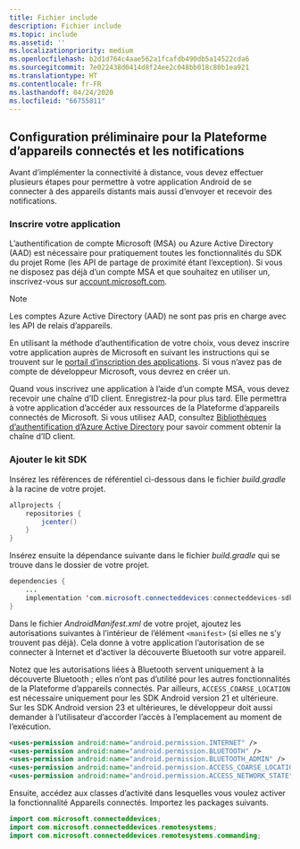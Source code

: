 ```yaml
---
title: Fichier include
description: Fichier include
ms.topic: include
ms.assetid: ''
ms.localizationpriority: medium
ms.openlocfilehash: b2d1d764c4aae562a1fcafdb490db5a14522cda6
ms.sourcegitcommit: 7e022438d0414d8f24ee2c048bb018c80b1ea921
ms.translationtype: HT
ms.contentlocale: fr-FR
ms.lasthandoff: 04/24/2020
ms.locfileid: "66755811"
---
```

## <a name="preliminary-setup-for-the-connected-devices-platform-and-notifications"></a>Configuration préliminaire pour la Plateforme d’appareils connectés et les notifications

Avant d’implémenter la connectivité à distance, vous devez effectuer plusieurs étapes pour permettre à votre application Android de se connecter à des appareils distants mais aussi d’envoyer et recevoir des notifications.

### <a name="register-your-app"></a>Inscrire votre application

L’authentification de compte Microsoft (MSA) ou Azure Active Directory (AAD) est nécessaire pour pratiquement toutes les fonctionnalités du SDK du projet Rome (les API de partage de proximité étant l’exception). Si vous ne disposez pas déjà d’un compte MSA et que souhaitez en utiliser un, inscrivez-vous sur [account.microsoft.com](https://account.microsoft.com/account).

> [!NOTE]
> Les comptes Azure Active Directory (AAD) ne sont pas pris en charge avec les API de relais d’appareils.

En utilisant la méthode d’authentification de votre choix, vous devez inscrire votre application auprès de Microsoft en suivant les instructions qui se trouvent sur le [portail d’inscription des applications](https://apps.dev.microsoft.com/). Si vous n’avez pas de compte de développeur Microsoft, vous devrez en créer un.

Quand vous inscrivez une application à l’aide d’un compte MSA, vous devez recevoir une chaîne d’ID client. Enregistrez-la pour plus tard. Elle permettra à votre application d’accéder aux ressources de la Plateforme d’appareils connectés de Microsoft. Si vous utilisez AAD, consultez [Bibliothèques d’authentification d’Azure Active Directory](https://docs.microsoft.com/azure/active-directory/develop/active-directory-authentication-libraries) pour savoir comment obtenir la chaîne d’ID client.

### <a name="add-the-sdk"></a>Ajouter le kit SDK

Insérez les références de référentiel ci-dessous dans le fichier *build.gradle* à la racine de votre projet.

```Java
allprojects {
    repositories {
        jcenter()
    }
}
```
Insérez ensuite la dépendance suivante dans le fichier _build.gradle_ qui se trouve dans le dossier de votre projet.

```Java
dependencies { 
    ...
    implementation 'com.microsoft.connecteddevices:connecteddevices-sdk:+'
}
```

Dans le fichier *AndroidManifest.xml* de votre projet, ajoutez les autorisations suivantes à l’intérieur de l’élément `<manifest>` (si elles ne s’y trouvent pas déjà). Cela donne à votre application l’autorisation de se connecter à Internet et d’activer la découverte Bluetooth sur votre appareil.

Notez que les autorisations liées à Bluetooth servent uniquement à la découverte Bluetooth ; elles n’ont pas d’utilité pour les autres fonctionnalités de la Plateforme d’appareils connectés. Par ailleurs, `ACCESS_COARSE_LOCATION` est nécessaire uniquement pour les SDK Android version 21 et ultérieure. Sur les SDK Android version 23 et ultérieures, le développeur doit aussi demander à l’utilisateur d’accorder l’accès à l’emplacement au moment de l’exécution.


```xml
<uses-permission android:name="android.permission.INTERNET" />
<uses-permission android:name="android.permission.BLUETOOTH" />
<uses-permission android:name="android.permission.BLUETOOTH_ADMIN" />
<uses-permission android:name="android.permission.ACCESS_COARSE_LOCATION" />
<uses-permission android:name="android.permission.ACCESS_NETWORK_STATE" />
```

Ensuite, accédez aux classes d’activité dans lesquelles vous voulez activer la fonctionnalité Appareils connectés. Importez les packages suivants.

```java
import com.microsoft.connecteddevices;
import com.microsoft.connecteddevices.remotesystems;
import com.microsoft.connecteddevices.remotesystems.commanding;
```
